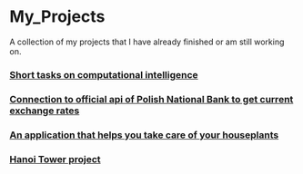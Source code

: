 # My_Projects
A collection of my projects that I have already finished or am still working on. 


### [Short tasks on computational intelligence](https://github.com/MartynaKaczmarczyk/Inteligencja_obliczeniowa)
### [Connection to official api of Polish National Bank to get current exchange rates](https://github.com/MartynaKaczmarczyk/MeetDynatraceProjects)
### [An application that helps you take care of your houseplants](https://github.com/MartynaKaczmarczyk/Project_Frontend2)
### [Hanoi Tower project](https://gitlab.com/Martyna_Kaczmarczyk/wstep_do_programowania)


